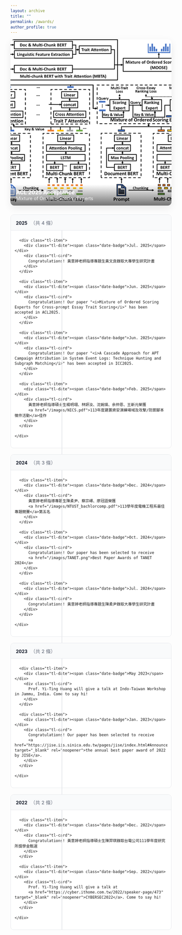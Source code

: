 ```yaml
---
layout: archive
title: ""
permalink: /awards/
author_profile: true
---
```


<!-- 留這一行空白，避免 <style> 被當成程式碼 -->

<style>
  :root{
    --green:#5CB85C;
    --text:#111827;
    --muted:#6b7280;
    --line:#e5e7eb;
    --card-bg:#ffffff;
    --card-border:#e5e7eb;
  }

  /* ====== HERO SLIDER ====== */
  .hero-slider{
    position:relative;
    width:100%;
    height: min(55vh, 520px);
    border-radius: 12px;
    overflow:hidden;
    box-shadow: 0 8px 24px rgba(0,0,0,.08);
    margin-bottom: 1.75rem;
    background:#f3f4f6;
  }
  .hs-slide{
    position:absolute; inset:0;
    opacity:0; transition:opacity .6s ease;
  }
  .hs-slide.active{ opacity:1; }
  .hs-slide img{
    width:100%; height:100%; object-fit:cover; display:block;
  }
  .hs-caption{
    position:absolute; left:0; right:0; bottom:0;
    padding: .9rem 1.1rem;
    color:#fff;
    background: linear-gradient(0deg, rgba(0,0,0,.55), rgba(0,0,0,0));
  }
  .hs-title{ font-weight:700; font-size:1.05rem; }
  .hs-sub{ font-size:.9rem; opacity:.9; }

  .hs-dots{
    position:absolute; bottom:10px; left:50%; transform:translateX(-50%);
    display:flex; gap:.4rem; align-items:center;
  }
  .hs-dot{
    width:10px; height:10px; border-radius:9999px;
    background: rgba(255,255,255,.7); cursor:pointer;
    border: 2px solid rgba(0,0,0,.1);
  }
  .hs-dot.active{ background:#fff; }

  /* ====== TIMELINE ====== */
  .timeline{
    position:relative;
    padding-left:0;
    margin-top: 1.5rem;
  }
  /* 中央垂直線（在日期與內容之間） */
  .timeline::before{
    content:"";
    position:absolute;
    left: 160px; /* 與日期欄寬對齊 */
    top:0; bottom:0;
    width:2px; background: var(--line);
  }

  /* 年份收合區塊 */
  .tl-year{
    margin: 1rem 0 1.2rem 0;
    border:1px solid var(--card-border);
    border-radius:10px;
    background:#fff;
    overflow:hidden;
  }
  .tl-year summary{
    list-style:none; cursor:pointer;
    padding: .8rem 1rem;
    font-weight:700; color:var(--text);
    background:#f9fafb;
    position:relative;
  }
  .tl-year summary::-webkit-details-marker{ display:none; }
  .tl-year summary .meta{
    color: var(--muted); font-weight: 500; margin-left:.4rem; font-size:.95rem;
  }
  .tl-year[open] summary{ border-bottom:1px solid var(--card-border); }

  /* 條目 */
  .tl-items{ padding: .5rem .75rem 1rem .75rem; }
  .tl-item{
    position:relative;
    display:grid; grid-template-columns: 160px 1fr; gap: 18px;
    padding: 14px 6px;
  }
  .tl-item:not(:last-child){ border-bottom:1px dashed var(--line); }

  /* 節點（圓點） */
  .tl-item::before{
    content:"";
    position:absolute; left: 160px; top: 28px;
    transform: translate(-50%, -50%);
    width:12px; height:12px; border-radius:50%;
    background: var(--green); box-shadow: 0 0 0 3px #e8f7ec;
  }

  /* 日期徽章 */
  .tl-date{
    text-align:right; padding-right:18px;
    color:var(--muted);
    font-weight:700; white-space:nowrap;
  }
  .date-badge{
    display:inline-block; padding:2px 6px; border-radius:4px;
    background: var(--green); color:#fff; font-weight:700; font-size:12px;
  }

  /* 內容卡片 */
  .tl-card{
    background: var(--card-bg);
    border:1px solid var(--card-border);
    border-radius:10px;
    padding: 12px 14px;
  }
  .tl-card a{ color:#0ea5e9; text-decoration:none; }
  .tl-card a:hover{ text-decoration:underline; }

  /* 行動版調整 */
  @media (max-width: 720px){
    .timeline::before{ display:none; }
    .tl-item{ grid-template-columns: 1fr; }
    .tl-item::before{ display:none; }
    .tl-date{ text-align:left; padding:0 0 6px 0; }
  }
</style>

<!-- ========== HERO SLIDER（把 src 換成你的圖） ========== -->
<div class="hero-slider" id="hero-slider" aria-label="Awards hero slider">
  <div class="hs-slide active" data-index="0">
    <img src="/images/aes.png" alt="ACL 2025 acceptance">
    <div class="hs-caption">
      <div class="hs-title">ACL 2025 Acceptance</div>
      <div class="hs-sub">Mixture of Ordered Scoring Experts</div>
    </div>
  </div>
  <div class="hs-slide" data-index="1">
    <img src="/images/aes.png" alt="ICC 2025 acceptance">
    <div class="hs-caption">
      <div class="hs-title">ICC 2025 Acceptance</div>
      <div class="hs-sub">APT Campaign Attribution in System Logs</div>
    </div>
  </div>
</div>

<!-- ========== TIMELINE（年份可收合，預設全展開） ========== -->
<div class="timeline">

  <!-- 2025 -->
  <details class="tl-year" open>
    <summary>2025 <span class="meta">（共 4 條）</span></summary>
    <div class="tl-items">

      <div class="tl-item">
        <div class="tl-date"><span class="date-badge">Jul. 2025</span></div>
        <div class="tl-card">
          Congratulations! 黃意婷老師指導專題生黃文良錄取大專學生研究計畫
        </div>
      </div>

      <div class="tl-item">
        <div class="tl-date"><span class="date-badge">Jun. 2025</span></div>
        <div class="tl-card">
          Congratulations! Our paper "<i>Mixture of Ordered Scoring Experts for Cross-prompt Essay Trait Scoring</i>" has been accepted in ACL2025.
        </div>
      </div>

      <div class="tl-item">
        <div class="tl-date"><span class="date-badge">Jun. 2025</span></div>
        <div class="tl-card">
          Congratulations! Our paper "<i>A Cascade Approach for APT Campaign Attribution in System Event Logs: Technique Hunting and Subgraph Matching</i>" has been accepted in ICC2025.
        </div>
      </div>

      <div class="tl-item">
        <div class="tl-date"><span class="date-badge">Feb. 2025</span></div>
        <div class="tl-card">
          黃意婷老師指導碩士生楊明翊、林妍汝、沈婉瑛、余仲恩、王新元榮獲
          <a href="/images/NICS.pdf">113年度建置資安演練場域及攻擊/防禦腳本徵件活動</a>佳作
        </div>
      </div>

    </div>
  </details>

  <!-- 2024 -->
  <details class="tl-year" open>
    <summary>2024 <span class="meta">（共 3 條）</span></summary>
    <div class="tl-items">

      <div class="tl-item">
        <div class="tl-date"><span class="date-badge">Dec. 2024</span></div>
        <div class="tl-card">
          黃意婷老師指導專題生陳柔尹、蔡宗嶧、廖冠語榮獲 
          <a href="/images/NTUST_bachlorcomp.pdf">113學年度電機工程系最佳專題競賽</a>第五名
        </div>
      </div>

      <div class="tl-item">
        <div class="tl-date"><span class="date-badge">Oct. 2024</span></div>
        <div class="tl-card">
          Congratulations! Our paper has been selected to receive 
          <a href="/images/TANET.png">Best Paper Awards of TANET 2024</a>
        </div>
      </div>

      <div class="tl-item">
        <div class="tl-date"><span class="date-badge">Jul. 2024</span></div>
        <div class="tl-card">
          Congratulations! 黃意婷老師指導專題生陳柔尹錄取大專學生研究計畫
        </div>
      </div>

    </div>
  </details>

  <!-- 2023 -->
  <details class="tl-year" open>
    <summary>2023 <span class="meta">（共 2 條）</span></summary>
    <div class="tl-items">

      <div class="tl-item">
        <div class="tl-date"><span class="date-badge">May 2023</span></div>
        <div class="tl-card">
          Prof. Yi-Ting Huang will give a talk at Indo-Taiwan Workshop in Jammu, India. Come to say hi!
        </div>
      </div>

      <div class="tl-item">
        <div class="tl-date"><span class="date-badge">Jan. 2023</span></div>
        <div class="tl-card">
          Congratulations! Our paper has been selected to receive 
          <a href="https://jise.iis.sinica.edu.tw/pages/jise/index.html#Announcements" target="_blank" rel="noopener">the annual best paper award of 2022 by JISE</a>.
        </div>
      </div>

    </div>
  </details>

  <!-- 2022 -->
  <details class="tl-year" open>
    <summary>2022 <span class="meta">（共 2 條）</span></summary>
    <div class="tl-items">

      <div class="tl-item">
        <div class="tl-date"><span class="date-badge">Dec. 2022</span></div>
        <div class="tl-card">
          Congratulations! 黃意婷老師指導碩士生陳羿琪錄取台電公司111學年度研究所獎學金甄選
        </div>
      </div>

      <div class="tl-item">
        <div class="tl-date"><span class="date-badge">Sep. 2022</span></div>
        <div class="tl-card">
          Prof. Yi-Ting Huang will give a talk at 
          <a href="https://cyber.ithome.com.tw/2022/speaker-page/473" target="_blank" rel="noopener">CYBERSEC2022</a>. Come to say hi!
        </div>
      </div>

    </div>
  </details>

</div>

<script>
  // ===== Hero Slider (自動播放 + 點擊圓點跳轉) =====
  (function(){
    const slider = document.getElementById('hero-slider');
    if(!slider) return;
    const slides = slider.querySelectorAll('.hs-slide');
    const dots = slider.querySelectorAll('.hs-dot');
    let idx = 0;
    let timer = null;

    function go(n){
      slides[idx].classList.remove('active');
      dots[idx].classList.remove('active');
      idx = n % slides.length;
      slides[idx].classList.add('active');
      dots[idx].classList.add('active');
    }

    function start(){
      stop();
      timer = setInterval(()=> go((idx+1)%slides.length), 5000);
    }

    function stop(){
      if(timer){ clearInterval(timer); timer = null; }
    }

    dots.forEach(d=>{
      d.addEventListener('click', ()=>{
        go(parseInt(d.dataset.go,10));
        start();
      });
    });

    slider.addEventListener('mouseenter', stop);
    slider.addEventListener('mouseleave', start);
    start();
  })();
</script>
